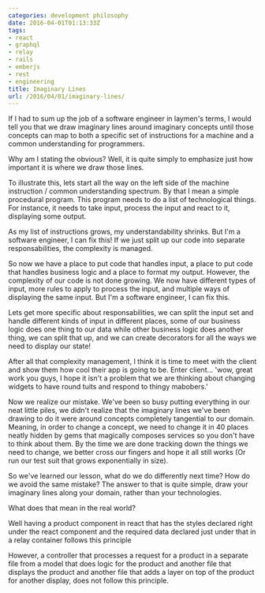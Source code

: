 ```yaml
---
categories: development philosophy
date: 2016-04-01T01:13:33Z
tags:
- react
- graphql
- relay
- rails
- emberjs
- rest
- engineering
title: Imaginary Lines
url: /2016/04/01/imaginary-lines/
---
```


If I had to sum up the job of a software engineer in laymen's terms, I would
tell you that we draw imaginary lines around imaginary concepts until those
concepts can map to both a specific set of instructions for a machine and a
common understanding for programmers.

Why am I stating the obvious? Well, it is quite simply to emphasize just how
important it is where we draw those lines.

To illustrate this, lets start all the way on the left side
of the machine instruction / common understanding spectrum. By that I mean a
simple procedural program. This program needs to do a list of technological
things. For instance, it needs to take input, process the input and react to
it, displaying some output.

As my list of instructions grows, my understandability shrinks. But I'm a
software engineer, I can fix this! If we just split up our code into separate
responsabilities, the complexity is managed.

So now we have a place to put code that handles input, a place to put code that
handles business logic and a place to format my output. However, the complexity
of our code is not done growing. We now have different types of input, more
rules to apply to process the input, and multiple ways of displaying the same
input. But I'm a software engineer, I can fix this.

Lets get more specific about responsabilities, we can split the input set and
handle different kinds of input in different places, some of our business logic
does one thing to our data while other business logic does another thing, we
can split that up, and we can create decorators for all the ways we need to
display our state!

After all that complexity management, I think it is time to meet with the
client and show them how cool their app is going to be. Enter client... 'wow,
great work you guys, I hope it isn't a problem that we are thinking about
changing widgets to have round tuits and respond to thingy mabobers.'

Now we realize our mistake. We've been so busy putting everything in our neat
little piles, we didn't realize that the imaginary lines we've been drawing
to do it were around concepts completely tangential to our domain. Meaning, 
in order to change a concept, we need to change it in 40 places 
neatly hidden by gems that magically composes services so you don't have to
think about them. By the time we are done tracking down the things we need to
change, we better cross our fingers and hope it all still works (Or run our
test suit that grows exponentially in size).

So we've learned our lesson, what do we do differently next time? How do we
avoid the same mistake? The answer to that is quite simple, draw your imaginary
lines along your domain, rather than your technologies.

What does that mean in the real world?

Well having a product component in react that has the styles declared right
under the react component and the required data declared just under that in a
relay container follows this principle

However, a controller that processes a request for a product in a separate file
from a model that does logic for the product and another file that displays the
product and another file that adds a layer on top of the product for another 
display, does not follow this principle.